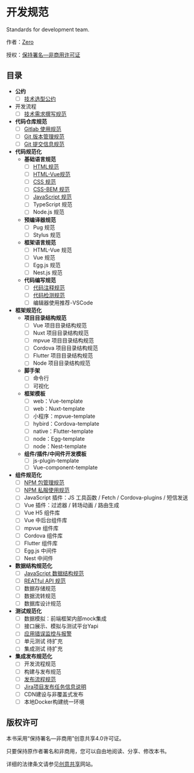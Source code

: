# 开发规范
Standards for development team.

作者：[Zero](https://zhangling.site)

授权：[保持署名—非商用许可证](./LICENSE)

## 目录
* **公约**
  * [ ] [技术选型公约](convention/selection-convention.md)

* 开发流程
  * [ ] [技术需求撰写规范](process/write-technical-requirements.md)

* **代码仓库规范**
  * [ ] [Gitlab 使用规范](code-repository/gitlab-usage.md)
  * [ ] [Git 版本管理规范](code-repository/git-workflow.md)
  * [ ] [Git 提交信息规范](code-repository/git-commit-message.md)

* **代码规范化**
  * **基础语言规范**
    * [ ] [HTML规范](lang/html.md)
    * [ ] [HTML-Vue规范](lang/html-vue.md)
    * [ ] [CSS 规范](lang/css.md)
    * [ ] [CSS-BEM 规范](lang/css-bem.md)
    * [ ] [JavaScript 规范](lang/js.md)
    * [ ] TypeScript 规范
    * [ ] Node.js 规范

  * **预编译器规范**
    * [ ] Pug 规范
    * [ ] Stylus 规范

  * **框架语言规范**
    * [ ] HTML-Vue 规范
    * [ ] Vue 规范
    * [ ] Egg.js 规范
    * [ ] Nest.js 规范

  * **代码编写规范**
    * [ ] [代码注释规范](code-edit/code-comment.md)
    * [ ] [代码检测规范](code-edit/code-lint.md)
    * [ ] 编辑器使用推荐-VSCode

* **框架规范化**
  * **项目目录结构规范**
    * [ ] Vue 项目目录结构规范
    * [ ] Nuxt 项目目录结构规范
    * [ ] mpvue 项目目录结构规范
    * [ ] Cordova 项目目录结构规范
    * [ ] Flutter 项目目录结构规范
    * [ ] Node 项目目录结构规范

  * **脚手架**
    * [ ] 命令行
    * [ ] 可视化

  * **框架模板**
    * [ ] web：Vue-template
    * [ ] web：Nuxt-template
    * [ ] 小程序：mpvue-template
    * [ ] hybird：Cordova-template
    * [ ] native：Flutter-template
    * [ ] node：Egg-template
    * [ ] node：Nest-template

  * **组件/插件/中间件开发模板**
    * [ ] js-plugin-template
    * [ ] Vue-component-template

* **组件规范化**
  * [ ] [NPM 包管理规范](components/npm-package.md)
  * [ ] [NPM 私服使用规范](components/npm-private-server.md)
  * [ ] JavaScript 插件：JS 工具函数 / Fetch / Cordova-plugins / 短信发送
  * [ ] Vue 插件：过滤器 / 转场动画 / 路由生成
  * [ ] Vue H5 组件库
  * [ ] Vue 中后台组件库
  * [ ] mpvue 组件库
  * [ ] Cordova 组件库
  * [ ] Flutter 组件库
  * [ ] Egg.js 中间件
  * [ ] Nest 中间件

* **数据结构规范化**
  * [ ] [JavaScript 数据结构规范](data/structure.md)
  * [ ] [REATful API 规范](data/restful-api.md)
  * [ ] 数据存储规范
  * [ ] 数据流转规范
  * [ ] 数据库设计规范

* **测试规范化**
  * [ ] 数据模拟：前端框架内部mock集成
  * [ ] 接口展示、模拟与测试平台Yapi
  * [ ] [应用错误监控与报警](test/client-error-monitor.md)
  * [ ] 单元测试 待扩充
  * [ ] 集成测试 待扩充

* **集成发布规范化**
  * [ ] 开发流程规范
  * [ ] 构建与发布规范
  * [ ] [发布流程规范](devops/release-flow.md)
  * [ ] [Jira项目发布任务信息说明](devops/release-pr.md)
  * [ ] CDN建设与非覆盖式发布
  * [ ] 本地Docker构建统一环境

## 版权许可

本书采用“保持署名—非商用”创意共享4.0许可证。

只要保持原作者署名和非商用，您可以自由地阅读、分享、修改本书。

详细的法律条文请参见[创意共享](http://creativecommons.org/licenses/by-nc/4.0/)网站。
